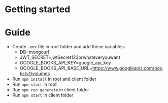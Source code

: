 
Getting started
=====

# Guide

* Create `.env` file in root folder and add these variables:
  * DB=mongourl
  * JWT_SECRET=jwtSecret123orwhateveryouwant
  * GOOGLE_BOOKS_API_KEY=google_api_key
  * GOOGLE_BOOKS_API_BASE_URL=https://www.googleapis.com/books/v1/volumes
* Run `npm install` in root and client folder
* Run `npm start` in root
* Run `npm run generate` in client folder
* Run `npm start` in client folder

